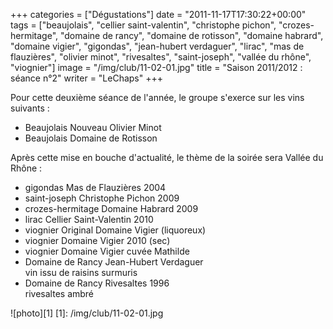 +++
categories = ["Dégustations"]
date = "2011-11-17T17:30:22+00:00"
tags = ["beaujolais", "cellier saint-valentin", "christophe pichon", "crozes-hermitage", "domaine de rancy", "domaine de rotisson", "domaine habrard", "domaine vigier", "gigondas", "jean-hubert verdaguer", "lirac", "mas de flauzières", "olivier minot", "rivesaltes", "saint-joseph", "vallée du rhône", "viognier"] 
image = "/img/club/11-02-01.jpg"
title = "Saison 2011/2012 : séance n°2"
writer = "LeChaps"
+++

Pour cette deuxième séance de l'année, le groupe s'exerce sur les vins suivants :

* Beaujolais Nouveau Olivier Minot
* Beaujolais Domaine de Rotisson

Après cette mise en bouche d'actualité, le thème de la soirée sera Vallée du Rhône :

* gigondas Mas de Flauzières 2004
* saint-joseph Christophe Pichon 2009
* crozes-hermitage Domaine Habrard 2009
* lirac Cellier Saint-Valentin 2010
* viognier Original Domaine Vigier (liquoreux)
* viognier Domaine Vigier 2010 (sec)
* viognier Domaine Vigier cuvée Mathilde
* Domaine de Rancy Jean-Hubert Verdaguer  
vin issu de raisins surmuris
* Domaine de Rancy Rivesaltes 1996  
rivesaltes ambré

![photo][1]
[1]: /img/club/11-02-01.jpg
